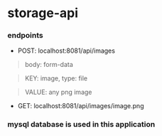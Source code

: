 # storage-api

### endpoints

- POST: localhost:8081/api/images

> body: form-data

> KEY: image, type: file

> VALUE: any png image 

- GET: localhost:8081/api/images/image.png

### mysql database is used in this application
